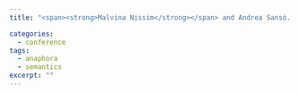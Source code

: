 ```yaml
---
title: "<span><strong>Malvina Nissim</strong></span> and Andrea Sansò. Discarding expectations when building bridges: The need for a revision procedure. In <em>Proceedings of VEXTAL: Venezia per il Trattamento Automatico delle Lingue</em>, Venice, Italy, November 22–24 1999."

categories: 
  - conference
tags:
  - anaphora
  - semantics
excerpt: ""
---
```

